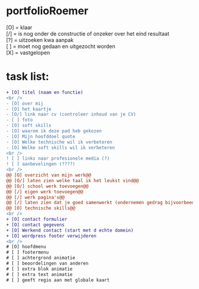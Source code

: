 # portfolioRoemer
[O] = klaar <br>
[/] = is nog onder de constructie of onzeker over het eind resultaat <br>
[?] = uitzoeken kwa aanpak <br>
[ ] = moet nog gedaan en uitgezocht worden <br> 
[X] = vastgelopen
# task list:
```diff
+ [O] titel (naam en functie)
<br />
- [O] over mij
- [O] het kaartje
- [O/] link naar cv (controleer inhoud van je CV)
- [ ] foto
- [O] soft skills
- [O] waarom ik deze pad heb gekozen
- [O] Mijn hoofddoel quote
- [O] Welke technische wil ik verbeteren
- [O] Welke soft skills wil ik verbeteren
<br />
! [ ] links naar profesionele media (?)
! [ ] aanbevelingen (????)
<br />
@@ [O] overzicht van mijn werk@@
@@ [O/] laten zien welke taal ik het leukst vind@@
@@ [O/] school werk toevoegen@@
@@ [/] eigen werk toevoegen@@
@@ [/] werk pagina's@@
@@ [/] laten zien dat je goed samenwerkt (ondernemen gedrag bijvoorbeed)@@
@@ [O] technische skills@@ 
<br />
+ [O] contact formulier
+ [O] contact gegevens
+ [O] Werkend contact (start met d echte domein)
+ [O] wordpress footer verwijderen
<br />
# [O] hoofdmenu
# [ ] footermenu
# [ ] achtergrond animatie
# [ ] beoordelingen van anderen
# [ ] extra blok animatie
# [ ] extra text animatie
# [ ] geeft regio aan met globale kaart
```

